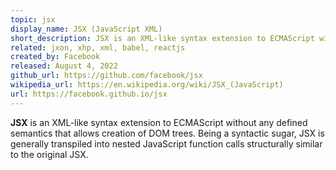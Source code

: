 ```yaml
---
topic: jsx
display_name: JSX (JavaScript XML)
short_description: JSX is an XML-like syntax extension to ECMAScript without any defined semantics that allows creation of DOM trees.
related: jxon, xhp, xml, babel, reactjs
created_by: Facebook
released: August 4, 2022
github_url: https://github.com/facebook/jsx
wikipedia_url: https://en.wikipedia.org/wiki/JSX_(JavaScript)
url: https://facebook.github.io/jsx
---
```

**JSX** is an XML-like syntax extension to ECMAScript without any defined semantics that allows creation of DOM trees. Being a syntactic sugar, JSX is generally transpiled into nested JavaScript function calls structurally similar to the original JSX. 
